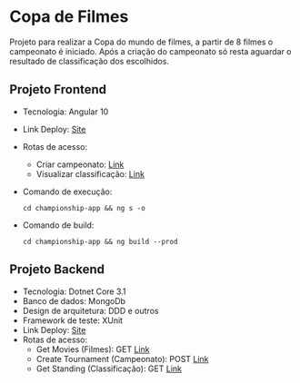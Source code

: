 # Copa de Filmes

Projeto para realizar a Copa do mundo de filmes, a partir de 8 filmes o campeonato é iniciado. Após a criação do campeonato só resta aguardar o resultado de classificação dos escolhidos.

## Projeto Frontend

- Tecnologia: Angular 10
- Link Deploy: [Site](https://copafilmes.netlify.app/)
- Rotas de acesso:
  - Criar campeonato: [Link](https://copafilmes.netlify.app/)
  - Visualizar classificação: [Link](https://copafilmes.netlify.app/standings/5fab2bf12d29f29bc1b72951)
- Comando de execução:

      cd championship-app && ng s -o

- Comando de build:

      cd championship-app && ng build --prod

## Projeto Backend

- Tecnologia: Dotnet Core 3.1
- Banco de dados: MongoDb
- Design de arquitetura: DDD e outros
- Framework de teste: XUnit
- Link Deploy: [Site](https://copafilmes.herokuapp.com/)
- Rotas de acesso:
  - Get Movies (Filmes): GET [Link](https://copafilmes.herokuapp.com/api/v1/movies)
  - Create Tournament (Campeonato): POST [Link](https://copafilmes.herokuapp.com/api/v1/tournaments)
  - Get Standing (Classificação): GET [Link](https://copafilmes.herokuapp.com/api/v1/standings/5fab2bf12d29f29bc1b72951)
